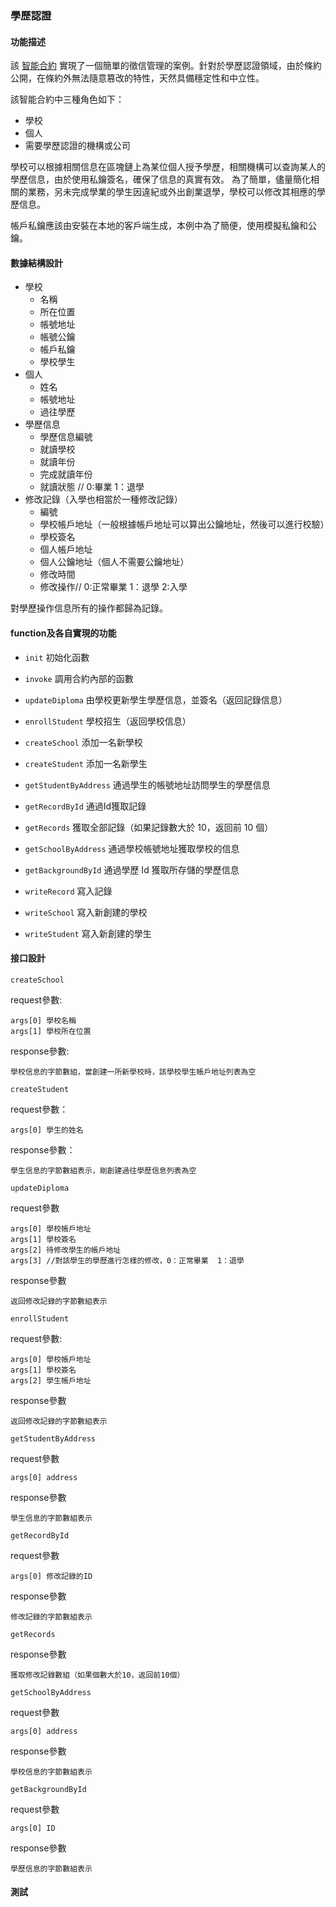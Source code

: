 ### 學歷認證
#### 功能描述
該 [智能合約](chaincode_example04.go) 實現了一個簡單的徵信管理的案例。針對於學歷認證領域，由於條約公開，在條約外無法隨意篡改的特性，天然具備穩定性和中立性。

該智能合約中三種角色如下：
- 學校
- 個人
- 需要學歷認證的機構或公司

學校可以根據相關信息在區塊鏈上為某位個人授予學歷，相關機構可以查詢某人的學歷信息，由於使用私鑰簽名，確保了信息的真實有效。
為了簡單，儘量簡化相關的業務，另未完成學業的學生因違紀或外出創業退學，學校可以修改其相應的學歷信息。

帳戶私鑰應該由安裝在本地的客戶端生成，本例中為了簡便，使用模擬私鑰和公鑰。

#### 數據結構設計
- 學校
    - 名稱
    - 所在位置
    - 帳號地址
    - 帳號公鑰
    - 帳戶私鑰
    - 學校學生
- 個人
    - 姓名
    - 帳號地址
    - 過往學歷
- 學歷信息
    - 學歷信息編號
    - 就讀學校
    - 就讀年份
    - 完成就讀年份
    - 就讀狀態 // 0:畢業 1：退學
- 修改記錄（入學也相當於一種修改記錄）
    - 編號
    - 學校帳戶地址（一般根據帳戶地址可以算出公鑰地址，然後可以進行校驗）
    - 學校簽名
    - 個人帳戶地址
    - 個人公鑰地址（個人不需要公鑰地址）
    - 修改時間 
    - 修改操作// 0:正常畢業 1：退學 2:入學

對學歷操作信息所有的操作都歸為記錄。    
#### function及各自實現的功能
- `init` 初始化函數
- `invoke` 調用合約內部的函數

- `updateDiploma` 由學校更新學生學歷信息，並簽名（返回記錄信息）
- `enrollStudent` 學校招生（返回學校信息）
- `createSchool` 添加一名新學校
- `createStudent` 添加一名新學生
- `getStudentByAddress` 通過學生的帳號地址訪問學生的學歷信息
- `getRecordById` 通過Id獲取記錄
- `getRecords` 獲取全部記錄（如果記錄數大於 10，返回前 10 個）
- `getSchoolByAddress` 通過學校帳號地址獲取學校的信息
- `getBackgroundById` 通過學歷 Id 獲取所存儲的學歷信息

- `writeRecord` 寫入記錄
- `writeSchool` 寫入新創建的學校
- `writeStudent` 寫入新創建的學生

#### 接口設計
 `createSchool`

request參數:
```
args[0] 學校名稱
args[1] 學校所在位置
```
response參數:
```
學校信息的字節數組，當創建一所新學校時，該學校學生帳戶地址列表為空
```

`createStudent`

request參數：
```
args[0] 學生的姓名
```

response參數：
```
學生信息的字節數組表示，剛創建過往學歷信息列表為空
```

`updateDiploma` 

request參數
```
args[0] 學校帳戶地址
args[1] 學校簽名
args[2] 待修改學生的帳戶地址
args[3] //對該學生的學歷進行怎樣的修改，0：正常畢業  1：退學  
```

response參數
```
返回修改記錄的字節數組表示
```

`enrollStudent`

request參數:
```
args[0] 學校帳戶地址
args[1] 學校簽名
args[2] 學生帳戶地址
```

response參數
```
返回修改記錄的字節數組表示
```

`getStudentByAddress`

request參數
```
args[0] address
```
response參數
```
學生信息的字節數組表示
```

`getRecordById`

request參數
```
args[0] 修改記錄的ID
```
response參數
```
修改記錄的字節數組表示
```

`getRecords`

response參數
```
獲取修改記錄數組（如果個數大於10，返回前10個）
```
`getSchoolByAddress`

request參數
```
args[0] address
```
response參數
```
學校信息的字節數組表示
```

`getBackgroundById`

request參數
```
args[0] ID
```

response參數
```
學歷信息的字節數組表示
```

#### 測試
